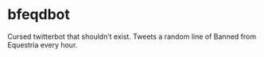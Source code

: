 # bfeqdbot
Cursed twitterbot that shouldn’t exist. Tweets a random line of Banned from Equestria every hour.
